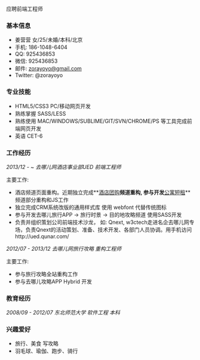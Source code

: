 应聘前端工程师

### 基本信息

* 姜营营 女/25/未婚/本科/北京
* 手机: 186-1048-6404
* QQ: 925436853
* 微信: 925436853
* 邮件: zorayoyo@gmail.com
* Twitter: @zorayoyo

### 专业技能

* HTML5/CSS3 PC/移动网页开发
* 熟练掌握 SASS/LESS
* 熟练使用 MAC/WINDOWS/SUBLIME/GIT/SVN/CHROME/PS 等工具完成前端网页开发
* 英语 CET-6

### 工作经历

*2013/12 - ~ 去哪儿网酒店事业部UED 前端工程师*

主要工作:
* 酒店频道页面重构。近期独立完成**[酒店团购](http://tuan.hotel.qunar.com/)**频道重构, 参与开发**[公寓短租](http://duanzu.qunar.com/)**频道部分重构和JS工作
* 独立完成CRM系统改版的通用样式库 使用 webfont 代替传统图标
* 参与开发去哪儿旅行APP -> 旅行时景 -> 目的地攻略频道 使用SASS开发
* 负责并组织策划公司前端技术沙龙， 如: Qnext, w3ctech走进名企去哪儿网专场，负责Qnext的活动策划、准备、技术开发、各部门人员协调。用手机访问http://ued.qunar.com/


*2012/07 - 2013/12 去哪儿网旅行攻略 重构工程师*

主要工作:
* 参与旅行攻略全站重构工作
* 参与去哪儿攻略APP Hybrid 开发



### 教育经历

*2008/09 - 2012/07 东北师范大学 软件工程 本科*


### 兴趣爱好

* 旅行、美食 写攻略
* 羽毛球、瑜伽、跑步、骑行
